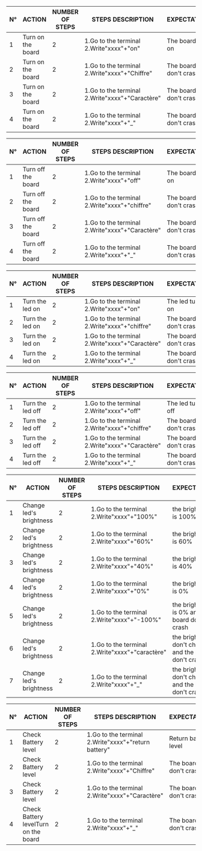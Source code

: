 | N° | ACTION            | NUMBER OF STEPS | STEPS DESCRIPTION | EXPECTATION | RESULT | WHAT’S THE PROBLEM |
| -- | ----------------- | --------------- | ----------------- | ----------- | ------ | ------------------ |
| 1 | Turn on the board | 2 | 1.Go to the terminal 2.Write"xxxx"+"on" | The board turn on |  |  |
|2|Turn on the board|2|1.Go to the terminal 2.Write"xxxx"+"Chiffre"|The board don't crash|||
|3|Turn on the board|2|1.Go to the terminal 2.Write"xxxx"+"Caractère"|The board don't crash|||
|4|Turn on the board|2|1.Go to the terminal 2.Write"xxxx"+"_"|The board don't crash|||

| N° | ACTION            | NUMBER OF STEPS | STEPS DESCRIPTION | EXPECTATION | RESULT | WHAT’S THE PROBLEM |
| -- | ----------------- | --------------- | ----------------- | ----------- | ------ | ------------------ |
| 1 | Turn off the board | 2 | 1.Go to the terminal 2.Write"xxxx"+"off" | The board turn on |  |  |
|2|Turn off the board|2|1.Go to the terminal 2.Write"xxxx"+"chiffre"|The board don't crash|||
|3|Turn off the board|2|1.Go to the terminal 2.Write"xxxx"+"Caractère"|The board don't crash|||
|4|Turn off the board|2|1.Go to the terminal 2.Write"xxxx"+"_"|The board don't crash|||

| N° | ACTION            | NUMBER OF STEPS | STEPS DESCRIPTION | EXPECTATION | RESULT | WHAT’S THE PROBLEM |
| -- | ----------------- | --------------- | ----------------- | ----------- | ------ | ------------------ |
| 1 | Turn the led on | 2 | 1.Go to the terminal 2.Write"xxxx"+"on" | The led turn on |  |  |
|2|Turn the led on|2|1.Go to the terminal 2.Write"xxxx"+"chiffre"|The board don't crash|||
|3|Turn the led on|2|1.Go to the terminal 2.Write"xxxx"+"Caractère"|The board don't crash|||
|4|Turn the led on|2|1.Go to the terminal 2.Write"xxxx"+"_"|The board don't crash|||

| N° | ACTION            | NUMBER OF STEPS | STEPS DESCRIPTION | EXPECTATION | RESULT | WHAT’S THE PROBLEM |
| -- | ----------------- | --------------- | ----------------- | ----------- | ------ | ------------------ |
| 1 | Turn the led off | 2 | 1.Go to the terminal 2.Write"xxxx"+"off" | The led turn off |  |  |
|2|Turn the led off|2|1.Go to the terminal 2.Write"xxxx"+"chiffre"|The board don't crash|||
|3|Turn the led off|2|1.Go to the terminal 2.Write"xxxx"+"Caractère"|The board don't crash|||
|4|Turn the led off|2|1.Go to the terminal 2.Write"xxxx"+"_"|The board don't crash|||

| N° | ACTION            | NUMBER OF STEPS | STEPS DESCRIPTION | EXPECTATION | RESULT | WHAT’S THE PROBLEM |
| -- | ----------------- | --------------- | ----------------- | ----------- | ------ | ------------------ |
| 1 | Change led's brightness | 2 | 1.Go to the terminal 2.Write"xxxx"+"100%" | the brightness is 100% |  |  |
|2|Change led's brightness|2|1.Go to the terminal 2.Write"xxxx"+"60%"|the brightness is 60%|||
|3|Change led's brightness|2|1.Go to the terminal 2.Write"xxxx"+"40%"|the brightness is 40%|||
|4|Change led's brightness|2|1.Go to the terminal 2.Write"xxxx"+"0%"|the brightness is 0%|||
|5|Change led's brightness|2|1.Go to the terminal 2.Write"xxxx"+"-100%"|the brightness is 0% and the board don't crash|||
| 6 | Change led's brightness | 2 | 1.Go to the terminal 2.Write"xxxx"+"caractère" | the brightness don't change and the board don't crash |  |  |
| 7 | Change led's brightness | 2 | 1.Go to the terminal 2.Write"xxxx"+"_" | the brightness don't change and the board don't crash |  |  |

| N° | ACTION            | NUMBER OF STEPS | STEPS DESCRIPTION | EXPECTATION | RESULT | WHAT’S THE PROBLEM |
| -- | ----------------- | --------------- | ----------------- | ----------- | ------ | ------------------ |
| 1 | Check Battery level | 2 | 1.Go to the terminal 2.Write"xxxx"+"return battery" | Return battery level |  |  |
|2|Check Battery level|2|1.Go to the terminal 2.Write"xxxx"+"Chiffre"|The board don't crash|||
|3|Check Battery level|2|1.Go to the terminal 2.Write"xxxx"+"Caractère"|The board don't crash|||
|4|Check Battery levelTurn on the board|2|1.Go to the terminal 2.Write"xxxx"+"_"|The board don't crash|||